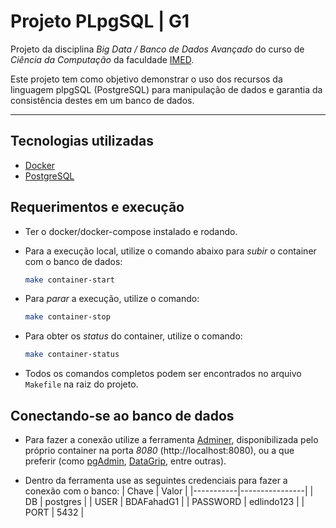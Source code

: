 # Projeto PLpgSQL | G1

Projeto da disciplina  _Big Data / Banco de Dados Avançado_ do curso de _Ciência da Computação_ da faculdade [IMED](https://www.imed.edu.br/).

Este projeto tem como objetivo demonstrar o uso dos recursos da linguagem plpgSQL (PostgreSQL) para manipulação de dados e garantia da consistência destes em um banco de dados.

---
<!-- TECNOLOGIAS -->
## Tecnologias utilizadas
- [Docker](https://docs.docker.com/compose/)
- [PostgreSQL](https://www.postgresql.org)

<!-- REQUERIMENTOS-EXECUCAO -->
## Requerimentos e execução

- Ter o docker/docker-compose instalado e rodando.

- Para a execução local, utilize o comando abaixo para _subir_ o container com o banco de dados:
  ```sh
  make container-start
  ```

- Para _parar_ a execução, utilize o comando:
  ```sh
  make container-stop
  ```

- Para obter os _status_ do container, utilize o comando:
  ```sh
  make container-status
  ```

- Todos os comandos completos podem ser encontrados no arquivo `Makefile` na raiz do projeto.

<!-- CONECTANDO-BANCO -->
## Conectando-se ao banco de dados

- Para fazer a conexão utilize a ferramenta [Adminer](https://www.adminer.org), disponibilizada pelo próprio container na porta _8080_ (http://localhost:8080), ou a que preferir (como [pgAdmin](https://www.pgadmin.org), [DataGrip](https://www.jetbrains.com/pt-br/datagrip/), entre outras).

- Dentro da ferramenta use as seguintes credenciais para fazer a conexão com o banco:
  | Chave     | Valor          |
  |-----------|----------------|
  | DB        | postgres       |
  | USER      | BDAFahadG1     |
  | PASSWORD  | edlindo123     |
  | PORT      | 5432           |
